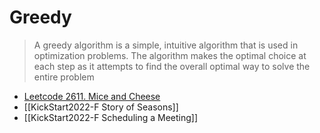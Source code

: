 # Greedy

> A greedy algorithm is a simple, intuitive algorithm that is used in optimization problems. The algorithm makes the optimal choice at each step as it attempts to find the overall optimal way to solve the entire problem


* [Leetcode 2611. Mice and Cheese][1]
* [[KickStart2022-F Story of Seasons]]
* [[KickStart2022-F Scheduling a Meeting]]


[1]: https://leetcode.com/problems/mice-and-cheese/description/
